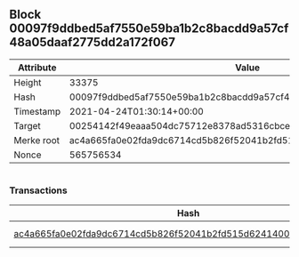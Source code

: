 ## Block 00097f9ddbed5af7550e59ba1b2c8bacdd9a57cf48a05daaf2775dd2a172f067

Attribute | Value
--- | ---
Height | 33375
Hash | 00097f9ddbed5af7550e59ba1b2c8bacdd9a57cf48a05daaf2775dd2a172f067
Timestamp | 2021-04-24T01:30:14+00:00
Target | 00254142f49eaaa504dc75712e8378ad5316cbcead634704b3734b6271167cc4
Merke root | ac4a665fa0e02fda9dc6714cd5b826f52041b2fd515d62414003ea9d36278677
Nonce | 565756534

```

```

### Transactions

Hash | Amount
--- | ---
[ac4a665fa0e02fda9dc6714cd5b826f52041b2fd515d62414003ea9d36278677](ac4a665fa0e02fda9dc6714cd5b826f52041b2fd515d62414003ea9d36278677.md) | 10.00000000 SKEPTI 
